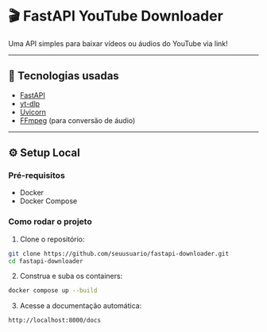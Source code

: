 # 🎬 FastAPI YouTube Downloader

Uma API simples para baixar vídeos ou áudios do YouTube via link!

---

## 🚀 Tecnologias usadas
- [FastAPI](https://fastapi.tiangolo.com/)
- [yt-dlp](https://github.com/yt-dlp/yt-dlp)
- [Uvicorn](https://www.uvicorn.org/)
- [FFmpeg](https://ffmpeg.org/) (para conversão de áudio)

---

## ⚙️ Setup Local

### Pré-requisitos
- Docker
- Docker Compose

### Como rodar o projeto

1. Clone o repositório:

```bash
git clone https://github.com/seuusuario/fastapi-downloader.git
cd fastapi-downloader
```

2. Construa e suba os containers:

```bash
docker compose up --build
```

3. Acesse a documentação automática:

```bash
http://localhost:8000/docs
```
